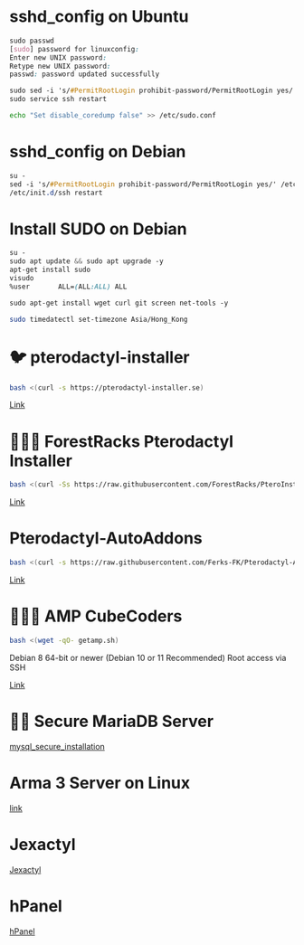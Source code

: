 # sshd_config on Ubuntu
```css
sudo passwd
[sudo] password for linuxconfig: 
Enter new UNIX password: 
Retype new UNIX password: 
passwd: password updated successfully

sudo sed -i 's/#PermitRootLogin prohibit-password/PermitRootLogin yes/' /etc/ssh/sshd_config
sudo service ssh restart
```
```bash
echo "Set disable_coredump false" >> /etc/sudo.conf
```
# sshd_config on Debian
```css
su -
sed -i 's/#PermitRootLogin prohibit-password/PermitRootLogin yes/' /etc/ssh/sshd_config
/etc/init.d/ssh restart
```
# Install SUDO on Debian
```css
su -
sudo apt update && sudo apt upgrade -y
apt-get install sudo
visudo
%user       ALL=(ALL:ALL) ALL
```
```css
sudo apt-get install wget curl git screen net-tools -y
```
```bash
sudo timedatectl set-timezone Asia/Hong_Kong
```
# 🐦 pterodactyl-installer
```bash
bash <(curl -s https://pterodactyl-installer.se)
```
[Link](https://github.com/vilhelmprytz/pterodactyl-installer)
# 👷🏻‍♂️ ForestRacks Pterodactyl Installer
```bash
bash <(curl -Ss https://raw.githubusercontent.com/ForestRacks/PteroInstaller/Production/install.sh || wget -O - https://raw.githubusercontent.com/ForestRacks/PteroInstaller/Production/install.sh) auto
```
[Link](https://github.com/ForestRacks/PteroInstaller)
# Pterodactyl-AutoAddons
```bash
bash <(curl -s https://raw.githubusercontent.com/Ferks-FK/Pterodactyl-AutoAddons/main/install.sh)
```
[Link](https://github.com/Ferks-FK/Pterodactyl-AutoAddons)
# 👨🏼‍💻 AMP CubeCoders
```bash
bash <(wget -qO- getamp.sh)
```
Debian 8 64-bit or newer (Debian 10 or 11 Recommended)
Root access via SSH

[Link](https://cubecoders.com/AMPInstall)
# 👨‍🚒 Secure MariaDB Server
[mysql_secure_installation](https://github.com/tortonight/My-Virtual-Hosts-Configure/blob/main/mysql_secure_installation.md)

# Arma 3 Server on Linux
[link](https://github.com/tortonight/ArmA3-Server-on-Linux/blob/main/README.md)
# Jexactyl
[Jexactyl](https://docs.jexactyl.com/#/latest/panel/install/dependencies)
# hPanel
[hPanel](https://docs.halexnodes.net/hpanel/installation)
